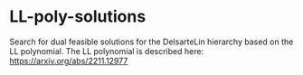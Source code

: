 # LL-poly-solutions
Search for dual feasible solutions for the DelsarteLin hierarchy based 
on the LL polynomial. The LL polynomial is described here:
https://arxiv.org/abs/2211.12977

